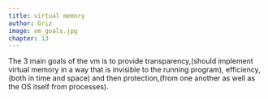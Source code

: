 ```yaml
---
title: virtual memory  
author: Griz
image: vm_goals.jpg
chapter: 13
---
```

The 3 main goals of the vm is to provide transparency,(should implement virtual memory in a way that is invisible to
the running program), efficiency,(both in time and space) and then protection,(from one another as well as the OS itself from processes).